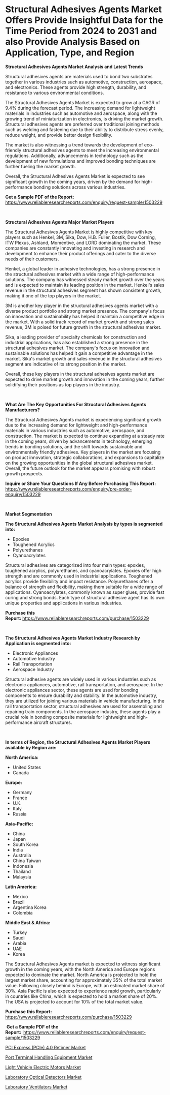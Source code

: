 <p><h1>Structural Adhesives Agents Market Offers Provide Insightful Data for the Time Period from 2024 to 2031 and also Provide Analysis Based on Application, Type, and Region</h1></p><p><strong>Structural Adhesives Agents Market Analysis and Latest Trends</strong></p>
<p><p>Structural adhesives agents are materials used to bond two substrates together in various industries such as automotive, construction, aerospace, and electronics. These agents provide high strength, durability, and resistance to various environmental conditions.</p><p>The Structural Adhesives Agents Market is expected to grow at a CAGR of 9.4% during the forecast period. The increasing demand for lightweight materials in industries such as automotive and aerospace, along with the growing trend of miniaturization in electronics, is driving the market growth. Structural adhesives agents are preferred over traditional joining methods such as welding and fastening due to their ability to distribute stress evenly, reduce weight, and provide better design flexibility.</p><p>The market is also witnessing a trend towards the development of eco-friendly structural adhesives agents to meet the increasing environmental regulations. Additionally, advancements in technology such as the development of new formulations and improved bonding techniques are further fueling the market growth.</p><p>Overall, the Structural Adhesives Agents Market is expected to see significant growth in the coming years, driven by the demand for high-performance bonding solutions across various industries.</p></p>
<p><strong>Get a Sample PDF of the Report:&nbsp;</strong> <a href="https://www.reliableresearchreports.com/enquiry/request-sample/1503229">https://www.reliableresearchreports.com/enquiry/request-sample/1503229</a></p>
<p>&nbsp;</p>
<p><strong>Structural Adhesives Agents Major Market Players</strong></p>
<p><p>The Structural Adhesives Agents Market is highly competitive with key players such as Henkel, 3M, Sika, Dow, H.B. Fuller, Bostik, Dow Corning, ITW Plexus, Ashland, Momentive, and LORD dominating the market. These companies are constantly innovating and investing in research and development to enhance their product offerings and cater to the diverse needs of their customers.</p><p>Henkel, a global leader in adhesive technologies, has a strong presence in the structural adhesives market with a wide range of high-performance solutions. The company has witnessed steady market growth over the years and is expected to maintain its leading position in the market. Henkel's sales revenue in the structural adhesives segment has shown consistent growth, making it one of the top players in the market.</p><p>3M is another key player in the structural adhesives agents market with a diverse product portfolio and strong market presence. The company's focus on innovation and sustainability has helped it maintain a competitive edge in the market. With a solid track record of market growth and strong sales revenue, 3M is poised for future growth in the structural adhesives market.</p><p>Sika, a leading provider of specialty chemicals for construction and industrial applications, has also established a strong presence in the structural adhesives market. The company's focus on innovation and sustainable solutions has helped it gain a competitive advantage in the market. Sika's market growth and sales revenue in the structural adhesives segment are indicative of its strong position in the market.</p><p>Overall, these key players in the structural adhesives agents market are expected to drive market growth and innovation in the coming years, further solidifying their positions as top players in the industry.</p></p>
<p>&nbsp;</p>
<p><strong>What Are The Key Opportunities For Structural Adhesives Agents Manufacturers?</strong></p>
<p><p>The Structural Adhesives Agents market is experiencing significant growth due to the increasing demand for lightweight and high-performance materials in various industries such as automotive, aerospace, and construction. The market is expected to continue expanding at a steady rate in the coming years, driven by advancements in technology, emerging trends in bonding solutions, and the shift towards sustainable and environmentally friendly adhesives. Key players in the market are focusing on product innovation, strategic collaborations, and expansions to capitalize on the growing opportunities in the global structural adhesives market. Overall, the future outlook for the market appears promising with robust growth prospects.</p></p>
<p><strong>Inquire or Share Your Questions If Any Before Purchasing This Report:</strong> <a href="https://www.reliableresearchreports.com/enquiry/pre-order-enquiry/1503229">https://www.reliableresearchreports.com/enquiry/pre-order-enquiry/1503229</a></p>
<p>&nbsp;</p>
<p><strong>Market Segmentation</strong></p>
<p><strong>The Structural Adhesives Agents Market Analysis by types is segmented into:</strong></p>
<p><ul><li>Epoxies</li><li>Toughened Acrylics</li><li>Polyurethanes</li><li>Cyanoacrylates</li></ul></p>
<p><p>Structural adhesives are categorized into four main types: epoxies, toughened acrylics, polyurethanes, and cyanoacrylates. Epoxies offer high strength and are commonly used in industrial applications. Toughened acrylics provide flexibility and impact resistance. Polyurethanes offer a balance of strength and flexibility, making them suitable for a wide range of applications. Cyanoacrylates, commonly known as super glues, provide fast curing and strong bonds. Each type of structural adhesive agent has its own unique properties and applications in various industries.</p></p>
<p><strong>Purchase this Report:&nbsp;</strong><a href="https://www.reliableresearchreports.com/purchase/1503229">https://www.reliableresearchreports.com/purchase/1503229</a></p>
<p>&nbsp;</p>
<p><strong>The Structural Adhesives Agents Market Industry Research by Application is segmented into:</strong></p>
<p><ul><li>Electronic Appliances</li><li>Automotive Industry</li><li>Rail Transportation</li><li>Aerospace Industry</li></ul></p>
<p><p>Structural adhesive agents are widely used in various industries such as electronic appliances, automotive, rail transportation, and aerospace. In the electronic appliances sector, these agents are used for bonding components to ensure durability and stability. In the automotive industry, they are utilized for joining various materials in vehicle manufacturing. In the rail transportation sector, structural adhesives are used for assembling and repairing train components. In the aerospace industry, these agents play a crucial role in bonding composite materials for lightweight and high-performance aircraft structures.</p></p>
<p>&nbsp;</p>
<p><strong>In terms of Region, the Structural Adhesives Agents Market Players available by Region are:</strong></p>
<p>
    <p> <strong> North America: </strong>
        <ul>
            <li>United States</li>
            <li>Canada</li>
        </ul>
        </p> 
    <p> <strong> Europe: </strong>
        <ul>
            <li>Germany</li>
            <li>France</li>
            <li>U.K.</li>
            <li>Italy</li>
            <li>Russia</li>
        </ul>
        </p> 
    <p> <strong> Asia-Pacific: </strong>
        <ul>
            <li>China</li>
            <li>Japan</li>
            <li>South Korea</li>
            <li>India</li>
            <li>Australia</li>
            <li>China Taiwan</li>
            <li>Indonesia</li>
            <li>Thailand</li>
            <li>Malaysia</li>
        </ul>
        </p> 
    <p> <strong> Latin America: </strong>
        <ul>
            <li>Mexico</li>
            <li>Brazil</li>
            <li>Argentina Korea</li>
            <li>Colombia</li>
        </ul>
        </p> 
    <p> <strong> Middle East & Africa: </strong>
        <ul>
            <li>Turkey</li>
            <li>Saudi</li>
            <li>Arabia</li>
            <li>UAE</li>
            <li>Korea</li>
        </ul>
    </p>
    </p>
<p><p>The Structural Adhesives Agents market is expected to witness significant growth in the coming years, with the North America and Europe regions expected to dominate the market. North America is projected to hold the largest market share, accounting for approximately 35% of the total market value. Following closely behind is Europe, with an estimated market share of 30%. Asia Pacific is also expected to experience rapid growth, particularly in countries like China, which is expected to hold a market share of 20%. The USA is projected to account for 10% of the total market value.</p></p>
<p><strong>Purchase this Report: </strong><a href="https://www.reliableresearchreports.com/purchase/1503229">https://www.reliableresearchreports.com/purchase/1503229</a></p>
<p>&nbsp;<strong>Get a Sample PDF of the Report:&nbsp;&nbsp;</strong><a href="https://www.reliableresearchreports.com/enquiry/request-sample/1503229">https://www.reliableresearchreports.com/enquiry/request-sample/1503229</a></p>
<p><strong></strong></p>
<p><p><a href="https://issuu.com/reportprime-2/docs/pci-express-pcie-40-retimer-market-size-2030.pptx">PCI Express (PCIe) 4.0 Retimer Market</a></p><p><a href="https://issuu.com/reportprime-2/docs/port-terminal-handling-equipment-market-size-2030.">Port Terminal Handling Equipment Market</a></p><p><a href="https://github.com/pizolina/Market-Research-Report-List-3/blob/main/light-vehicle-electric-motors-market.md">Light Vehicle Electric Motors Market</a></p><p><a href="https://github.com/dimitrishawkinswaynenp91rgz/Market-Research-Report-List-1/blob/main/laboratory-optical-detectors-market.md">Laboratory Optical Detectors Market</a></p><p><a href="https://github.com/danielneavesallisons03mba/Market-Research-Report-List-1/blob/main/laboratory-ventilators-market.md">Laboratory Ventilators Market</a></p></p>